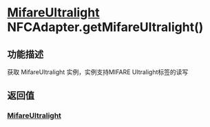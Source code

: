 # [MifareUltralight](./MifareUltralight.md) NFCAdapter.getMifareUltralight()

## 功能描述

获取 MifareUltralight 实例，实例支持MIFARE Ultralight标签的读写

## 返回值

### [MifareUltralight](./MifareUltralight.md)